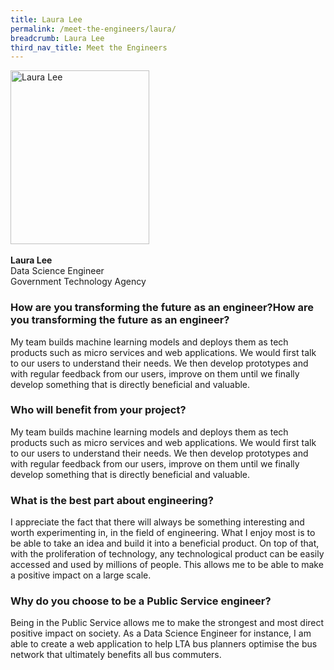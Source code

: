 ```yaml
---
title: Laura Lee
permalink: /meet-the-engineers/laura/
breadcrumb: Laura Lee
third_nav_title: Meet the Engineers
---
```





<img src="/images/Laura.png" alt="Laura Lee" style="width:222px;height:278px;" align="left">
<br clear="left">
<br>
<strong> Laura Lee</strong>
<br> Data Science Engineer
<br> Government Technology Agency

### How are you transforming the future as an engineer?How are you transforming the future as an engineer?
My team builds machine learning models and deploys them as tech products such as micro services and web applications. We would first talk to our users to understand their needs. We then develop prototypes and with regular feedback from our users, improve on them until we finally develop something that is directly beneficial and valuable.

### Who will benefit from your project?
My team builds machine learning models and deploys them as tech products such as micro services and web applications. We would first talk to our users to understand their needs. We then develop prototypes and with regular feedback from our users, improve on them until we finally develop something that is directly beneficial and valuable.

### What is the best part about engineering?
I appreciate the fact that there will always be something interesting and worth experimenting in, in the field of engineering. What I enjoy most is to be able to take an idea and build it into a beneficial product. On top of that, with the proliferation of technology, any technological product can be easily accessed and used by millions of people. This allows me to be able to make a positive impact on a large scale.

### Why do you choose to be a Public Service engineer?
Being in the Public Service allows me to make the strongest and most direct positive impact on society. As a Data Science Engineer for instance, I am able to create a web application to help LTA bus planners optimise the bus network that ultimately benefits all bus commuters.
